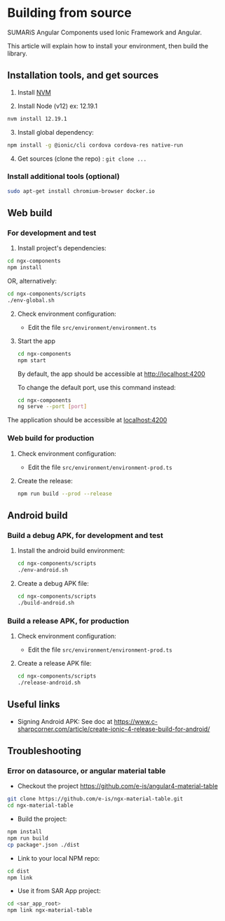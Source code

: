 # Building from source

SUMARiS Angular Components used Ionic Framework and Angular.

This article will explain how to install your environment, then build the library.

## Installation tools, and get sources

1. Install [NVM](https://github.com/nvm-sh/nvm)

2. Install Node (v12) ex: 12.19.1
```bash
nvm install 12.19.1
```

3. Install global dependency: 
```bash
npm install -g @ionic/cli cordova cordova-res native-run 
```

4. Get sources (clone the repo) : `git clone ...`

### Install additional tools (optional)
```bash
sudo apt-get install chromium-browser docker.io
```

## Web build

### For development and test

1. Install project's dependencies:
```bash
cd ngx-components
npm install
```
OR, alternatively: 
```bash
cd ngx-components/scripts
./env-global.sh
```

2. Check environment configuration:

   - Edit the file `src/environment/environment.ts`
   
3. Start the app
    ```bash
    cd ngx-components
    npm start
    ```
   By default, the app should be accessible at [http://localhost:4200](http://localhost:4200)
   
   To change the default port, use this command instead:
    
    ```bash
    cd ngx-components
    ng serve --port [port]
    ```

The application should be accessible at [localhost:4200](http://localhost:4200)

### Web build for production

1. Check environment configuration:

   - Edit the file `src/environment/environment-prod.ts`

2. Create the release:
    ```bash
    npm run build --prod --release
    ```

## Android build 

### Build a debug APK, for development and test

1. Install the android build environment:
    ```bash
    cd ngx-components/scripts
    ./env-android.sh
    ```

2. Create a debug APK file:
    ```bash
    cd ngx-components/scripts
    ./build-android.sh
    ```

### Build a release APK, for production

1. Check environment configuration:

   - Edit the file `src/environment/environment-prod.ts`

2. Create a release APK file:
    ```bash
    cd ngx-components/scripts
    ./release-android.sh
    ```

## Useful links

- Signing Android APK: See doc at 
   https://www.c-sharpcorner.com/article/create-ionic-4-release-build-for-android/

## Troubleshooting

### Error on datasource, or angular material table

- Checkout the project https://github.com/e-is/angular4-material-table
```bash
git clone https://github.com/e-is/ngx-material-table.git
cd ngx-material-table
```
- Build the project: 
```bash
npm install
npm run build
cp package*.json ./dist
```
- Link to your local NPM repo:
```bash
cd dist
npm link 
```
- Use it from SAR App project:
```bash
cd <sar_app_root>
npm link ngx-material-table
```
